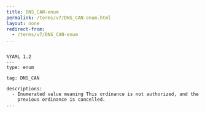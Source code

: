 ```yaml
---
title: DNS_CAN-enum
permalink: /terms/v7/DNS_CAN-enum.html
layout: none
redirect-from:
  - /terms/v7/DNS_CAN-enum
...
```


```

%YAML 1.2
---
type: enum

tag: DNS_CAN

descriptions:
  - Enumerated value meaning This ordinance is not authorized, and the
    previous ordinance is cancelled.
...

```